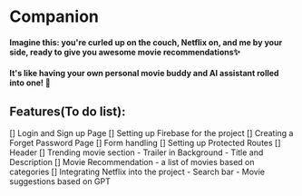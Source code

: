 # Companion
#### Imagine this: you're curled up on the couch, Netflix on, and me by your side, ready to give you awesome movie recommendations✨
#### It's like having your own personal movie buddy and AI assistant rolled into one! 🤯

## Features(To do list):
[] Login and Sign up Page
[] Setting up Firebase for the project
[] Creating a Forget Password Page
[] Form handling 
[] Setting up Protected Routes 
[] Header
[] Trending movie section
    - Trailer in Background
    - Title and Description
[] Movie Recommendation
    - a list of movies based on categories
[] Integrating Netflix into the project
    - Search bar
    - Movie suggestions based on GPT